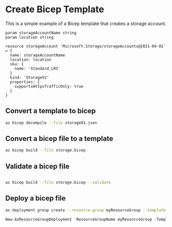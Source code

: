 # Create Bicep Template

This is a simple example of a Bicep template that creates a storage account.

```bicep
param storageAccountName string
param location string

resource storageAccount 'Microsoft.Storage/storageAccounts@2021-04-01' = {
  name: storageAccountName
  location: location
  sku: {
    name: 'Standard_LRS'
  }
  kind: 'StorageV2'
  properties: {
    supportsHttpsTrafficOnly: true
  }
}
```

## Convert a template to bicep

```bash
az bicep decompile --file storage01.json
```

## Convert a bicep file to a template

```bash
az bicep build --file storage.bicep
```

## Validate a bicep file

```bash

az bicep build --file storage.bicep --validate
```

## Deploy a bicep file

```bash
az deployment group create --resource-group myResourceGroup --template-file storage.bicep
```

```powershell
New-AzResourceGroupDeployment -ResourceGroupName myResourceGroup -TemplateFile storage.bicep
```